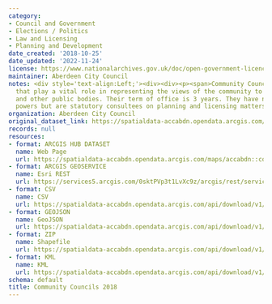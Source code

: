 ```yaml
---
category:
- Council and Government
- Elections / Politics
- Law and Licensing
- Planning and Development
date_created: '2018-10-25'
date_updated: '2022-11-24'
license: https://www.nationalarchives.gov.uk/doc/open-government-licence/version/3/
maintainer: Aberdeen City Council
notes: <div style='text-align:Left;'><div><div><p><span>Community Councils are bodies
  that play a vital role in representing the views of the community to local authorities
  and other public bodies. Their term of office is 3 years. They have no executive
  powers but are statutory consultees on planning and licensing matters.</span></p></div></div></div>
organization: Aberdeen City Council
original_dataset_link: https://spatialdata-accabdn.opendata.arcgis.com/maps/accabdn::community-councils-2018-1
records: null
resources:
- format: ARCGIS HUB DATASET
  name: Web Page
  url: https://spatialdata-accabdn.opendata.arcgis.com/maps/accabdn::community-councils-2018-1
- format: ARCGIS GEOSERVICE
  name: Esri REST
  url: https://services5.arcgis.com/0sktPVp3t1LvXc9z/arcgis/rest/services/Community_Councils_2018/FeatureServer/39
- format: CSV
  name: CSV
  url: https://spatialdata-accabdn.opendata.arcgis.com/api/download/v1/items/8495099e41234f03ba6679f1236f2749/csv?layers=39
- format: GEOJSON
  name: GeoJSON
  url: https://spatialdata-accabdn.opendata.arcgis.com/api/download/v1/items/8495099e41234f03ba6679f1236f2749/geojson?layers=39
- format: ZIP
  name: Shapefile
  url: https://spatialdata-accabdn.opendata.arcgis.com/api/download/v1/items/8495099e41234f03ba6679f1236f2749/shapefile?layers=39
- format: KML
  name: KML
  url: https://spatialdata-accabdn.opendata.arcgis.com/api/download/v1/items/8495099e41234f03ba6679f1236f2749/kml?layers=39
schema: default
title: Community Councils 2018
---
```

